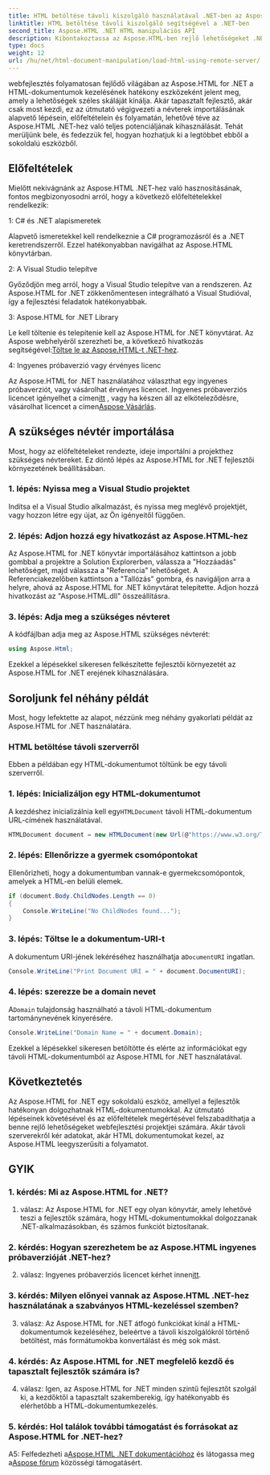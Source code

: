 ```yaml
---
title: HTML betöltése távoli kiszolgáló használatával .NET-ben az Aspose.HTML-lel
linktitle: HTML betöltése távoli kiszolgáló segítségével a .NET-ben
second_title: Aspose.HTML .NET HTML manipulációs API
description: Kibontakoztassa az Aspose.HTML-ben rejlő lehetőségeket .NET-hez átfogó útmutatónkkal. Ismerje meg, hogyan importálhat névtereket, hogyan férhet hozzá távoli HTML-dokumentumokhoz stb.
type: docs
weight: 12
url: /hu/net/html-document-manipulation/load-html-using-remote-server/
---
```


webfejlesztés folyamatosan fejlődő világában az Aspose.HTML for .NET a HTML-dokumentumok kezelésének hatékony eszközeként jelent meg, amely a lehetőségek széles skáláját kínálja. Akár tapasztalt fejlesztő, akár csak most kezdi, ez az útmutató végigvezeti a névterek importálásának alapvető lépésein, előfeltételein és folyamatán, lehetővé téve az Aspose.HTML .NET-hez való teljes potenciáljának kihasználását. Tehát merüljünk bele, és fedezzük fel, hogyan hozhatjuk ki a legtöbbet ebből a sokoldalú eszközből.

## Előfeltételek

Mielőtt nekivágnánk az Aspose.HTML .NET-hez való hasznosításának, fontos megbizonyosodni arról, hogy a következő előfeltételekkel rendelkezik:

1: C# és .NET alapismeretek

Alapvető ismeretekkel kell rendelkeznie a C# programozásról és a .NET keretrendszerről. Ezzel hatékonyabban navigálhat az Aspose.HTML könyvtárban.

2: A Visual Studio telepítve

Győződjön meg arról, hogy a Visual Studio telepítve van a rendszeren. Az Aspose.HTML for .NET zökkenőmentesen integrálható a Visual Studióval, így a fejlesztési feladatok hatékonyabbak.

3: Aspose.HTML for .NET Library

 Le kell töltenie és telepítenie kell az Aspose.HTML for .NET könyvtárat. Az Aspose webhelyéről szerezheti be, a következő hivatkozás segítségével:[Töltse le az Aspose.HTML-t .NET-hez](https://releases.aspose.com/html/net/).

4: Ingyenes próbaverzió vagy érvényes licenc

 Az Aspose.HTML for .NET használatához választhat egy ingyenes próbaverziót, vagy vásárolhat érvényes licencet. Ingyenes próbaverziós licencet igényelhet a címen[itt](https://releases.aspose.com/) , vagy ha készen áll az elköteleződésre, vásárolhat licencet a címen[Aspose Vásárlás](https://purchase.aspose.com/buy).

## A szükséges névtér importálása

Most, hogy az előfeltételeket rendezte, ideje importálni a projekthez szükséges névtereket. Ez döntő lépés az Aspose.HTML for .NET fejlesztői környezetének beállításában.

### 1. lépés: Nyissa meg a Visual Studio projektet

Indítsa el a Visual Studio alkalmazást, és nyissa meg meglévő projektjét, vagy hozzon létre egy újat, az Ön igényeitől függően.

### 2. lépés: Adjon hozzá egy hivatkozást az Aspose.HTML-hez

Az Aspose.HTML for .NET könyvtár importálásához kattintson a jobb gombbal a projektre a Solution Explorerben, válassza a "Hozzáadás" lehetőséget, majd válassza a "Referencia" lehetőséget. A Referenciakezelőben kattintson a "Tallózás" gombra, és navigáljon arra a helyre, ahová az Aspose.HTML for .NET könyvtárat telepítette. Adjon hozzá hivatkozást az "Aspose.HTML.dll" összeállításra.

### 3. lépés: Adja meg a szükséges névteret

A kódfájlban adja meg az Aspose.HTML szükséges névterét:

```csharp
using Aspose.Html;
```

Ezekkel a lépésekkel sikeresen felkészítette fejlesztői környezetét az Aspose.HTML for .NET erejének kihasználására.

## Soroljunk fel néhány példát

Most, hogy lefektette az alapot, nézzünk meg néhány gyakorlati példát az Aspose.HTML for .NET használatára.

### HTML betöltése távoli szerverről

Ebben a példában egy HTML-dokumentumot töltünk be egy távoli szerverről.

### 1. lépés: Inicializáljon egy HTML-dokumentumot

 A kezdéshez inicializálnia kell egy`HTMLDocument` távoli HTML-dokumentum URL-címének használatával.

```csharp
HTMLDocument document = new HTMLDocument(new Url(@"https://www.w3.org/TR/html5/"));
```

### 2. lépés: Ellenőrizze a gyermek csomópontokat

Ellenőrizheti, hogy a dokumentumban vannak-e gyermekcsomópontok, amelyek a HTML-en belüli elemek.

```csharp
if (document.Body.ChildNodes.Length == 0)
{
    Console.WriteLine("No ChildNodes found...");
}
```

### 3. lépés: Töltse le a dokumentum-URI-t

 A dokumentum URI-jének lekéréséhez használhatja a`DocumentURI` ingatlan.

```csharp
Console.WriteLine("Print Document URI = " + document.DocumentURI);
```

### 4. lépés: szerezze be a domain nevet

 A`Domain` tulajdonság használható a távoli HTML-dokumentum tartománynevének kinyerésére.

```csharp
Console.WriteLine("Domain Name = " + document.Domain);
```

Ezekkel a lépésekkel sikeresen betöltötte és elérte az információkat egy távoli HTML-dokumentumból az Aspose.HTML for .NET használatával.

## Következtetés

Az Aspose.HTML for .NET egy sokoldalú eszköz, amellyel a fejlesztők hatékonyan dolgozhatnak HTML-dokumentumokkal. Az útmutató lépéseinek követésével és az előfeltételek megértésével felszabadíthatja a benne rejlő lehetőségeket webfejlesztési projektjei számára. Akár távoli szerverekről kér adatokat, akár HTML dokumentumokat kezel, az Aspose.HTML leegyszerűsíti a folyamatot.

## GYIK

### 1. kérdés: Mi az Aspose.HTML for .NET?

1. válasz: Az Aspose.HTML for .NET egy olyan könyvtár, amely lehetővé teszi a fejlesztők számára, hogy HTML-dokumentumokkal dolgozzanak .NET-alkalmazásokban, és számos funkciót biztosítanak.

### 2. kérdés: Hogyan szerezhetem be az Aspose.HTML ingyenes próbaverzióját .NET-hez?

 2. válasz: Ingyenes próbaverziós licencet kérhet innen[itt](https://releases.aspose.com/).

### 3. kérdés: Milyen előnyei vannak az Aspose.HTML .NET-hez használatának a szabványos HTML-kezeléssel szemben?

3. válasz: Az Aspose.HTML for .NET átfogó funkciókat kínál a HTML-dokumentumok kezeléséhez, beleértve a távoli kiszolgálókról történő betöltést, más formátumokba konvertálást és még sok mást.

### 4. kérdés: Az Aspose.HTML for .NET megfelelő kezdő és tapasztalt fejlesztők számára is?

4. válasz: Igen, az Aspose.HTML for .NET minden szintű fejlesztőt szolgál ki, a kezdőktől a tapasztalt szakemberekig, így hatékonyabb és elérhetőbb a HTML-dokumentumkezelés.

### 5. kérdés: Hol találok további támogatást és forrásokat az Aspose.HTML for .NET-hez?

 A5: Felfedezheti a[Aspose.HTML .NET dokumentációhoz](https://reference.aspose.com/html/net/) és látogassa meg a[Aspose fórum](https://forum.aspose.com/) közösségi támogatásért.